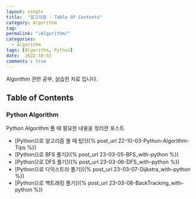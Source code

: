 ```yaml
---
layout: single
title:  "알고리즘 - Table Of Contents"
category: Algorithm
tag: 
permalink: "/Algorithm/"
categories:
  - Algorithm
tags: [Algorithm, Python]
date:  2022-10-03
comments : true
---
```


Algorithm 관련 공부, 실습한 자료 입니다.

## Table of Contents
### Python Algorithm
Python Algorithm 풀 때 필요한 내용을 정리한 포스트
* [Python으로 알고리즘 풀 때 팁!]({% post_url 22-10-03-Python-Algorithm-Tips %})
* [Python으로 BFS 풀기]({% post_url 23-03-05-BFS_with-python %})
* [Python으로 DFS 풀기]({% post_url 23-03-06-DFS_with-python %})
* [Python으로 다익스트라 풀기]({% post_url 23-03-07-Dijkstra_with-python %})
* [Python으로 백트래킹 풀기]({% post_url 23-03-08-BackTracking_with-python %})